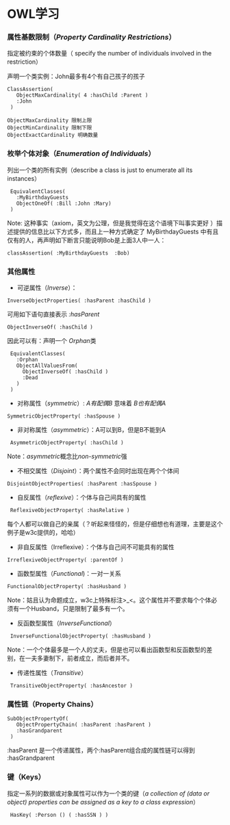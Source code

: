 # OWL学习

### 属性基数限制（*Property Cardinality Restrictions*）

指定被约束的个体数量（ specify the number of individuals involved in the restriction）

声明一个类实例：John最多有4个有自己孩子的孩子

```
ClassAssertion(
   ObjectMaxCardinality( 4 :hasChild :Parent ) 
   :John
 )
```

```
ObjectMaxCardinality 限制上限
ObjectMinCardinality 限制下限
ObjectExactCardinality 明确数量
```



### 枚举个体对象（*Enumeration of Individuals*）

列出一个类的所有实例（describe a class is just to enumerate all its instances）

```
 EquivalentClasses(
   :MyBirthdayGuests
   ObjectOneOf( :Bill :John :Mary)
 )
```

Note: 这种事实（axiom，英文为公理，但是我觉得在这个语境下叫事实更好 ）描述提供的信息比以下方式多，而且上一种方式确定了 MyBirthdayGuests 中有且仅有的人，再声明如下断言只能说明Bob是上面3人中一人：

```
classAssertion( :MyBirthdayGuests  :Bob)
```



### 其他属性

- 可逆属性（*Inverse*）：

```
InverseObjectProperties( :hasParent :hasChild ) 
```

可用如下语句直接表示 *:hasParent*

```
ObjectInverseOf( :hasChild )
```

因此可以有：声明一个 *Orphan*类

```
 EquivalentClasses(
   :Orphan
   ObjectAllValuesFrom(
     ObjectInverseOf( :hasChild )
     :Dead
   )
 ) 
```

- 对称属性（*symmetric*）: *A有配偶B* 意味着 *B也有配偶A*

```
SymmetricObjectProperty( :hasSpouse ) 
```

- 非对称属性（*asymmetric*）：A可以到B，但是B不能到A

```
 AsymmetricObjectProperty( :hasChild ) 
```

Note：*asymmetric*概念比*non-symmetric*强

- 不相交属性（*Disjoint*）：两个属性不会同时出现在两个个体间

```
DisjointObjectProperties( :hasParent :hasSpouse )  
```

- 自反属性（*reflexive*）：个体与自己间具有的属性

```
 ReflexiveObjectProperty( :hasRelative )
```

每个人都可以做自己的亲属（？听起来怪怪的，但是仔细想也有道理，主要是这个例子是w3c提供的，哈哈）

- 非自反属性（Irreflexive）：个体与自己间不可能具有的属性

```
IrreflexiveObjectProperty( :parentOf )   
```

- 函数型属性（*Functional*)：一对一关系

```
FunctionalObjectProperty( :hasHusband ) 
```

Note：姑且认为命题成立，w3c上特殊标注>_<。这个属性并不要求每个个体必须有一个Husband，只是限制了最多有一个。

- 反函数型属性（*InverseFunctional*）

```
 InverseFunctionalObjectProperty( :hasHusband ) 
```

Note：一个个体最多是一个人的丈夫，但是也可以看出函数型和反函数型的差别，在一夫多妻制下，前者成立，而后者并不。

- 传递性属性（*Transitive*）

```
 TransitiveObjectProperty( :hasAncestor )
```



### 属性链（Property Chains）

```
SubObjectPropertyOf( 
   ObjectPropertyChain( :hasParent :hasParent ) 
   :hasGrandparent 
 )
```

:hasParent 是一个传递属性，两个:hasParent组合成的属性链可以得到 :hasGrandparent 



### 键（Keys）

指定一系列的数据或对象属性可以作为一个类的键（*a collection of (data or object) properties can be assigned as a key to a class expression*）

```
 HasKey( :Person () ( :hasSSN ) )
```